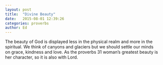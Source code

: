 ```yaml
---
layout: post
title:  "Divine Beauty"
date:   2015-08-01 12:39:26
categories: proverbs
author: Ed
---
```

The beauty of God is displayed less in the physical realm and more in the spiritual.  We think of canyons and glaciers but we should settle our minds on grace, kindness and love. As the proverbs 31 woman’s greatest beauty is her character, so it is also with Lord.

